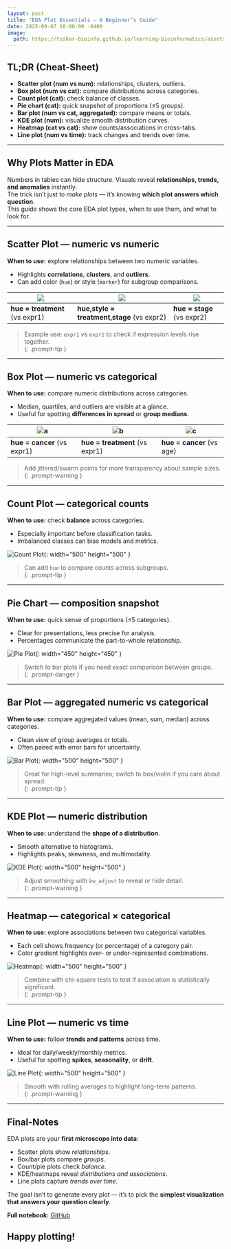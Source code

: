 ```yaml
---
layout: post
title: "EDA Plot Essentials — A Beginner’s Guide"
date: 2025-09-07 10:00:00 -0400
image:
  path: https://tushar-bioinfo.github.io/learning-bioinformatics/assets/img/blog4/cover.png
---
```


## TL;DR (Cheat-Sheet)
- **Scatter plot (num vs num):** relationships, clusters, outliers.  
- **Box plot (num vs cat):** compare distributions across categories.  
- **Count plot (cat):** check balance of classes.  
- **Pie chart (cat):** quick snapshot of proportions (≤5 groups).  
- **Bar plot (num vs cat, aggregated):** compare means or totals.  
- **KDE plot (num):** visualize smooth distribution curves.  
- **Heatmap (cat vs cat):** show counts/associations in cross-tabs.  
- **Line plot (num vs time):** track changes and trends over time.  

---

## Why Plots Matter in EDA
Numbers in tables can hide structure. Visuals reveal **relationships, trends, and anomalies** instantly.  
The trick isn’t just to *make plots* — it’s knowing **which plot answers which question**.  
This guide shows the core EDA plot types, when to use them, and what to look for.  

---

## Scatter Plot — numeric vs numeric
**When to use:** explore relationships between two numeric variables.  
- Highlights **correlations**, **clusters**, and **outliers**.  
- Can add color (`hue`) or style (`marker`) for subgroup comparisons.


| ![](https://tushar-bioinfo.github.io/learning-bioinformatics/assets/img/blog4/plot1.png) | ![](https://tushar-bioinfo.github.io/learning-bioinformatics/assets/img/blog4/plot2.png) | ![](https://tushar-bioinfo.github.io/learning-bioinformatics/assets/img/blog4/plot3.png) |
|---|---|---|
| **hue = treatment** (vs expr1) | **hue,style = treatment,stage** (vs expr2) | **hue = stage** (vs expr2) |

> Example use: `expr1` vs `expr2` to check if expression levels rise together.  
{: .prompt-tip }

---

## Box Plot — numeric vs categorical
**When to use:** compare numeric distributions across categories.  
- Median, quartiles, and outliers are visible at a glance.  
- Useful for spotting **differences in spread** or **group medians**.

| ![a](https://tushar-bioinfo.github.io/learning-bioinformatics/assets/img/blog4/plotb1.png) | ![b](https://tushar-bioinfo.github.io/learning-bioinformatics/assets/img/blog4/plot4.png) | ![c](https://tushar-bioinfo.github.io/learning-bioinformatics/assets/img/blog4/plot5.png) |
|---|---|---|
| **hue = cancer** (vs expr1) | **hue = treatment** (vs expr1) | **hue = cancer** (vs age) |

> Add jittered/swarm points for more transparency about sample sizes.  
{: .prompt-warning }

---

## Count Plot — categorical counts
**When to use:** check **balance** across categories.  
- Especially important before classification tasks.  
- Imbalanced classes can bias models and metrics.  

![Count Plot](https://tushar-bioinfo.github.io/learning-bioinformatics/assets/img/blog4/plot6.png){: width="500" height="500" }

> Can add `hue` to compare counts across subgroups.  
{: .prompt-tip }  

---

## Pie Chart — composition snapshot
**When to use:** quick sense of proportions (≤5 categories).  
- Clear for presentations, less precise for analysis.  
- Percentages communicate the part-to-whole relationship.

![Pie Plot](https://tushar-bioinfo.github.io/learning-bioinformatics/assets/img/blog4/plot7.png){: width="450" height="450" }

> Switch to bar plots if you need exact comparison between groups.  
{: .prompt-danger }  

---

## Bar Plot — aggregated numeric vs categorical
**When to use:** compare aggregated values (mean, sum, median) across categories.  
- Clean view of group averages or totals.  
- Often paired with error bars for uncertainty.  

![Bar Plot](https://tushar-bioinfo.github.io/learning-bioinformatics/assets/img/blog4/plot8.png){: width="500" height="500" }

> Great for high-level summaries; switch to box/violin if you care about spread.  
{: .prompt-tip }  

---

## KDE Plot — numeric distribution
**When to use:** understand the **shape of a distribution**.  
- Smooth alternative to histograms.  
- Highlights peaks, skewness, and multimodality.

![KDE Plot](https://tushar-bioinfo.github.io/learning-bioinformatics/assets/img/blog4/plot9.png){: width="500" height="500" }

> Adjust smoothing with `bw_adjust` to reveal or hide detail.  
{: .prompt-warning }  

---

## Heatmap — categorical × categorical
**When to use:** explore associations between two categorical variables.  
- Each cell shows frequency (or percentage) of a category pair.  
- Color gradient highlights over- or under-represented combinations.  

![Heatmap](https://tushar-bioinfo.github.io/learning-bioinformatics/assets/img/blog4/plot10.png){: width="500" height="500" }

> Combine with chi-square tests to test if association is statistically significant.  
{: .prompt-tip }  

---

## Line Plot — numeric vs time
**When to use:** follow **trends and patterns** across time.  
- Ideal for daily/weekly/monthly metrics.  
- Useful for spotting **spikes**, **seasonality**, or **drift**.

![Line Plot](https://tushar-bioinfo.github.io/learning-bioinformatics/assets/img/blog4/plot11.png){: width="500" height="500" }

> Smooth with rolling averages to highlight long-term patterns.  
{: .prompt-warning }  

---

## Final-Notes
EDA plots are your **first microscope into data**:  
- Scatter plots show *relationships*.  
- Box/bar plots compare *groups*.  
- Count/pie plots check *balance*.  
- KDE/heatmaps reveal *distributions and associations*.  
- Line plots capture *trends over time*.  

The goal isn’t to generate every plot — it’s to pick the **simplest visualization that answers your question clearly**.  

**Full notebook:** [GitHub](https://github.com/Tushar-bioinfo/Blogs/tree/main/blog4)  

## Happy plotting!
